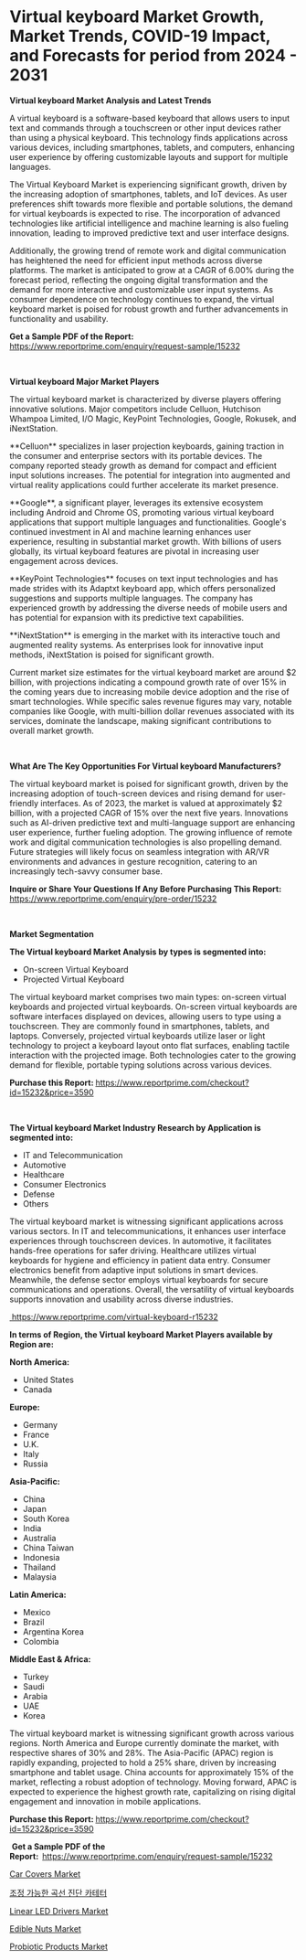 <p><h1>Virtual keyboard Market Growth, Market Trends, COVID-19 Impact, and Forecasts for period from 2024 - 2031</h1></p><p><strong>Virtual keyboard Market Analysis and Latest Trends</strong></p>
<p><p>A virtual keyboard is a software-based keyboard that allows users to input text and commands through a touchscreen or other input devices rather than using a physical keyboard. This technology finds applications across various devices, including smartphones, tablets, and computers, enhancing user experience by offering customizable layouts and support for multiple languages.</p><p>The Virtual Keyboard Market is experiencing significant growth, driven by the increasing adoption of smartphones, tablets, and IoT devices. As user preferences shift towards more flexible and portable solutions, the demand for virtual keyboards is expected to rise. The incorporation of advanced technologies like artificial intelligence and machine learning is also fueling innovation, leading to improved predictive text and user interface designs.</p><p>Additionally, the growing trend of remote work and digital communication has heightened the need for efficient input methods across diverse platforms. The market is anticipated to grow at a CAGR of 6.00% during the forecast period, reflecting the ongoing digital transformation and the demand for more interactive and customizable user input systems. As consumer dependence on technology continues to expand, the virtual keyboard market is poised for robust growth and further advancements in functionality and usability.</p></p>
<p><strong>Get a Sample PDF of the Report:&nbsp;</strong> <a href="https://www.reportprime.com/enquiry/request-sample/15232">https://www.reportprime.com/enquiry/request-sample/15232</a></p>
<p>&nbsp;</p>
<p><strong>Virtual keyboard Major Market Players</strong></p>
<p><p>The virtual keyboard market is characterized by diverse players offering innovative solutions. Major competitors include Celluon, Hutchison Whampoa Limited, I/O Magic, KeyPoint Technologies, Google, Rokusek, and iNextStation.</p><p>**Celluon** specializes in laser projection keyboards, gaining traction in the consumer and enterprise sectors with its portable devices. The company reported steady growth as demand for compact and efficient input solutions increases. The potential for integration into augmented and virtual reality applications could further accelerate its market presence.</p><p>**Google**, a significant player, leverages its extensive ecosystem including Android and Chrome OS, promoting various virtual keyboard applications that support multiple languages and functionalities. Google's continued investment in AI and machine learning enhances user experience, resulting in substantial market growth. With billions of users globally, its virtual keyboard features are pivotal in increasing user engagement across devices.</p><p>**KeyPoint Technologies** focuses on text input technologies and has made strides with its Adaptxt keyboard app, which offers personalized suggestions and supports multiple languages. The company has experienced growth by addressing the diverse needs of mobile users and has potential for expansion with its predictive text capabilities.</p><p>**iNextStation** is emerging in the market with its interactive touch and augmented reality systems. As enterprises look for innovative input methods, iNextStation is poised for significant growth. </p><p>Current market size estimates for the virtual keyboard market are around $2 billion, with projections indicating a compound growth rate of over 15% in the coming years due to increasing mobile device adoption and the rise of smart technologies. While specific sales revenue figures may vary, notable companies like Google, with multi-billion dollar revenues associated with its services, dominate the landscape, making significant contributions to overall market growth.</p></p>
<p>&nbsp;</p>
<p><strong>What Are The Key Opportunities For Virtual keyboard Manufacturers?</strong></p>
<p><p>The virtual keyboard market is poised for significant growth, driven by the increasing adoption of touch-screen devices and rising demand for user-friendly interfaces. As of 2023, the market is valued at approximately $2 billion, with a projected CAGR of 15% over the next five years. Innovations such as AI-driven predictive text and multi-language support are enhancing user experience, further fueling adoption. The growing influence of remote work and digital communication technologies is also propelling demand. Future strategies will likely focus on seamless integration with AR/VR environments and advances in gesture recognition, catering to an increasingly tech-savvy consumer base.</p></p>
<p><strong>Inquire or Share Your Questions If Any Before Purchasing This Report:</strong> <a href="https://www.reportprime.com/enquiry/pre-order/15232">https://www.reportprime.com/enquiry/pre-order/15232</a></p>
<p>&nbsp;</p>
<p><strong>Market Segmentation</strong></p>
<p><strong>The Virtual keyboard Market Analysis by types is segmented into:</strong></p>
<p><ul><li>On-screen Virtual Keyboard</li><li>Projected Virtual Keyboard</li></ul></p>
<p><p>The virtual keyboard market comprises two main types: on-screen virtual keyboards and projected virtual keyboards. On-screen virtual keyboards are software interfaces displayed on devices, allowing users to type using a touchscreen. They are commonly found in smartphones, tablets, and laptops. Conversely, projected virtual keyboards utilize laser or light technology to project a keyboard layout onto flat surfaces, enabling tactile interaction with the projected image. Both technologies cater to the growing demand for flexible, portable typing solutions across various devices.</p></p>
<p><strong>Purchase this Report:&nbsp;</strong><a href="https://www.reportprime.com/checkout?id=15232&price=3590">https://www.reportprime.com/checkout?id=15232&price=3590</a></p>
<p>&nbsp;</p>
<p><strong>The Virtual keyboard Market Industry Research by Application is segmented into:</strong></p>
<p><ul><li>IT and Telecommunication</li><li>Automotive</li><li>Healthcare</li><li>Consumer Electronics</li><li>Defense</li><li>Others</li></ul></p>
<p><p>The virtual keyboard market is witnessing significant applications across various sectors. In IT and telecommunications, it enhances user interface experiences through touchscreen devices. In automotive, it facilitates hands-free operations for safer driving. Healthcare utilizes virtual keyboards for hygiene and efficiency in patient data entry. Consumer electronics benefit from adaptive input solutions in smart devices. Meanwhile, the defense sector employs virtual keyboards for secure communications and operations. Overall, the versatility of virtual keyboards supports innovation and usability across diverse industries.</p></p>
<p><a href="https://www.reportprime.com/virtual-keyboard-r15232">&nbsp;https://www.reportprime.com/virtual-keyboard-r15232</a></p>
<p><strong>In terms of Region, the Virtual keyboard Market Players available by Region are:</strong></p>
<p>
    <p> <strong> North America: </strong>
        <ul>
            <li>United States</li>
            <li>Canada</li>
        </ul>
        </p> 
    <p> <strong> Europe: </strong>
        <ul>
            <li>Germany</li>
            <li>France</li>
            <li>U.K.</li>
            <li>Italy</li>
            <li>Russia</li>
        </ul>
        </p> 
    <p> <strong> Asia-Pacific: </strong>
        <ul>
            <li>China</li>
            <li>Japan</li>
            <li>South Korea</li>
            <li>India</li>
            <li>Australia</li>
            <li>China Taiwan</li>
            <li>Indonesia</li>
            <li>Thailand</li>
            <li>Malaysia</li>
        </ul>
        </p> 
    <p> <strong> Latin America: </strong>
        <ul>
            <li>Mexico</li>
            <li>Brazil</li>
            <li>Argentina Korea</li>
            <li>Colombia</li>
        </ul>
        </p> 
    <p> <strong> Middle East & Africa: </strong>
        <ul>
            <li>Turkey</li>
            <li>Saudi</li>
            <li>Arabia</li>
            <li>UAE</li>
            <li>Korea</li>
        </ul>
    </p>
    </p>
<p><p>The virtual keyboard market is witnessing significant growth across various regions. North America and Europe currently dominate the market, with respective shares of 30% and 28%. The Asia-Pacific (APAC) region is rapidly expanding, projected to hold a 25% share, driven by increasing smartphone and tablet usage. China accounts for approximately 15% of the market, reflecting a robust adoption of technology. Moving forward, APAC is expected to experience the highest growth rate, capitalizing on rising digital engagement and innovation in mobile applications.</p></p>
<p><strong>Purchase this Report: </strong><a href="https://www.reportprime.com/checkout?id=15232&price=3590">https://www.reportprime.com/checkout?id=15232&price=3590</a></p>
<p>&nbsp;<strong>Get a Sample PDF of the Report:&nbsp;&nbsp;</strong><a href="https://www.reportprime.com/enquiry/request-sample/15232">https://www.reportprime.com/enquiry/request-sample/15232</a></p>
<p><strong></strong></p>
<p><p><a href="https://issuu.com/reportprime-2/docs/car-covers-market-size-2030.pptx_71aa1fbb1a8280">Car Covers Market</a></p><p><a href="https://medium.com/@waynewood21/steerable-curve-diagnostic-catheter-market-%EC%9D%98-%EA%B8%80%EB%A1%9C%EB%B2%8C-%EC%8B%9C%EC%9E%A5-%EA%B0%9C%EC%9A%94%EB%8A%94-%EC%A0%84-%EC%84%B8%EA%B3%84-%EB%B0%8F-%EC%A3%BC%EC%9A%94-%EC%8B%9C%EC%9E%A5%EC%9D%98-%EC%82%B0%EC%97%85%EC%97%90-%EC%98%81%ED%96%A5%EC%9D%84-%EB%AF%B8%EC%B9%98%EB%8A%94-%EC%A3%BC%EC%9A%94-%ED%8A%B8%EB%A0%8C%EB%93%9C%EC%97%90-%EB%8C%80%ED%95%9C-%EB%8F%85%ED%8A%B9%ED%95%9C-1d75c999a6bc">조정 가능한 곡선 진단 카테터</a></p><p><a href="https://medium.com/@cathymaggio_46644/this-report-on-linear-led-drivers-market-is-a-comprehensive-analysis-of-market-shares-a62b42adf69d">Linear LED Drivers Market</a></p><p><a href="https://www.linkedin.com/pulse/unveiling-market-trends-global-edible-nuts-growth-regional-s36ie?trackingId=2SnOprDKQbmdiqgSbBXWYQ%3D%3D">Edible Nuts Market</a></p><p><a href="https://www.linkedin.com/pulse/probiotic-products-market-evolution-global-trends-regional-cgzge?trackingId=%2FcREaQjNR4iS9bdXS0ro%2FA%3D%3D">Probiotic Products Market</a></p></p>